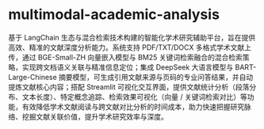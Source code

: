 # multimodal-academic-analysis
基于 LangChain 生态与混合检索技术构建的智能化学术研究辅助平台，旨在提供高效、精准的文献深度分析能力。系统支持 PDF/TXT/DOCX 多格式学术文献上传，通过 BGE-Small-ZH 向量嵌入模型与 BM25 关键词检索融合的混合检索策略，实现跨文档语义关联与精准信息定位；集成 DeepSeek 大语言模型与 BART-Large-Chinese 摘要模型，可生成引用文献来源与页码的专业问答结果，并自动提炼文献核心内容；搭配 Streamlit 可视化交互界面，提供文献统计分析（段落分布、文本长度）、特定概念追踪、检索效果可视化（向量 / 关键词检索对比）等功能，有效降低学术文献阅读与跨文献对比分析的时间成本，助力快速把握研究脉络、挖掘文献关联价值，提升学术研究效率与深度。
